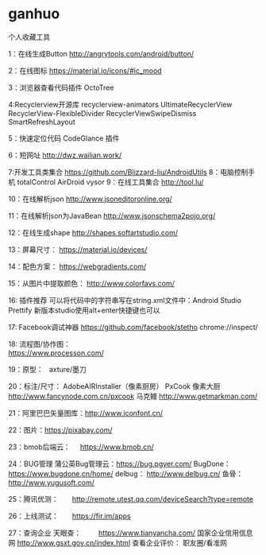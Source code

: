 # ganhuo
个人收藏工具

1：在线生成Button
 http://angrytools.com/android/button/

2：在线图标
 https://material.io/icons/#ic_mood 

3：浏览器查看代码插件
 OctoTree
 
4:Recyclerview开源库
  recyclerview-animators
  UltimateRecyclerView
  RecyclerView-FlexibleDivider
  RecyclerViewSwipeDismiss
  SmartRefreshLayout

5：快速定位代码
  CodeGlance 插件  
  
6：短网址
  http://dwz.wailian.work/

7:开发工具类集合
  https://github.com/Blizzard-liu/AndroidUtils 
8：电脑控制手机
 totalControl 
 AirDroid 
 vysor
9：在线工具集合
 http://tool.lu/

10：在线解析json 
 http://www.jsoneditoronline.org/
 
11：在线解析json为JavaBean
 http://www.jsonschema2pojo.org/
 
12：在线生成shape
 http://shapes.softartstudio.com/

13：屏幕尺寸：
https://material.io/devices/

14：配色方案：
https://webgradients.com/

15：从图片中提取颜色：
http://www.colorfavs.com/

16: 插件推荐
 可以将代码中的字符串写在string.xml文件中：Android Studio Prettify
 新版本studio使用alt+enter快捷键也可以
 
17: Facebook调试神器
 https://github.com/facebook/stetho
 chrome://inspect/
 
18: 流程图/协作图：  
   https://www.processon.com/

19：原型：   
   axture/墨刀

20：标注/尺寸：
   AdobeAIRInstaller（像素厨房） 
   PxCook 像素大厨 http://www.fancynode.com.cn/pxcook
   马克鳗 http://www.getmarkman.com/

21：阿里巴巴矢量图库：http://www.iconfont.cn/

22：图片：https://pixabay.com/
   
23：bmob后端云：    
https://www.bmob.cn/

24：BUG管理
蒲公英Bug管理云：https://bug.pgyer.com/
BugDone：        https://www.bugdone.cn/home/
delbug：         http://www.delbug.cn/
鱼骨：           http://www.yugusoft.com/

25：腾讯优测：      
http://remote.utest.qq.com/deviceSearch?type=remote

26：上线测试：       
https://fir.im/apps

27：查询企业
天眼查：         https://www.tianyancha.com/
国家企业信用信息网  http://www.gsxt.gov.cn/index.html
查看企业评价：   职友圈/看准网    
